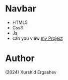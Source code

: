 # Navbar
- HTML5
- Css3
- Js
- can you view [my Project](https://x-navbar.netlify.app/#/)
# Author 
(2024) Xurshid Ergashev 
